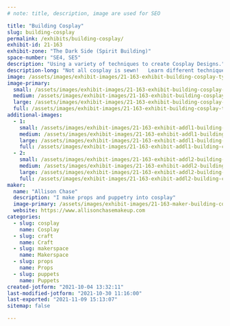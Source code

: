 ```yaml
---
# note: title, description, image are used for SEO

title: "Building Cosplay"
slug: building-cosplay
permalink: /exhibits/building-cosplay/
exhibit-id: 21-163
exhibit-zone: "The Dark Side (Spirit Building)"
space-number: "SE4, SE5"
description: "Using a variety of techniques to create Cosplay Designs."
description-long: "Not all cosplay is sewn!   Learn different techniques such as prop building, puppetry and needlefelting that you can incorporate in to your next costume."
image: /assets/images/exhibit-images/21-163-exhibit-building-cosplay-tyrsypn-large.jpg
image-primary: 
  small: /assets/images/exhibit-images/21-163-exhibit-building-cosplay-tyrsypn-small.jpg
  medium: /assets/images/exhibit-images/21-163-exhibit-building-cosplay-tyrsypn-medium.jpg
  large: /assets/images/exhibit-images/21-163-exhibit-building-cosplay-tyrsypn-large.jpg
  full: /assets/images/exhibit-images/21-163-exhibit-building-cosplay-tyrsypn-full.jpg
additional-images: 
  - 1:
    small: /assets/images/exhibit-images/21-163-exhibit-addl1-building-cosplay-img-1984-small.JPG
    medium: /assets/images/exhibit-images/21-163-exhibit-addl1-building-cosplay-img-1984-medium.JPG
    large: /assets/images/exhibit-images/21-163-exhibit-addl1-building-cosplay-img-1984-large.JPG
    full: /assets/images/exhibit-images/21-163-exhibit-addl1-building-cosplay-img-1984-full.JPG
  - 2:
    small: /assets/images/exhibit-images/21-163-exhibit-addl2-building-cosplay-img-4064-small.JPG
    medium: /assets/images/exhibit-images/21-163-exhibit-addl2-building-cosplay-img-4064-medium.JPG
    large: /assets/images/exhibit-images/21-163-exhibit-addl2-building-cosplay-img-4064-large.JPG
    full: /assets/images/exhibit-images/21-163-exhibit-addl2-building-cosplay-img-4064-full.JPG
maker: 
  name: "Allison Chase"
  description: "I make props and puppetry into cosplay"
  image-primary: /assets/images/exhibit-images/21-163-maker-building-cosplay-40449657-679352139108559-2839698746797719552-o-medium.jpg
  website: https://www.allisonchasemakeup.com
categories: 
  - slug: cosplay
    name: Cosplay
  - slug: craft
    name: Craft
  - slug: makerspace
    name: Makerspace
  - slug: props
    name: Props
  - slug: puppets
    name: Puppets
created-jotform: "2021-10-04 13:32:11"
last-modified-jotform: "2021-10-30 11:16:00"
last-exported: "2021-11-09 15:13:07"
sitemap: false

---
```

